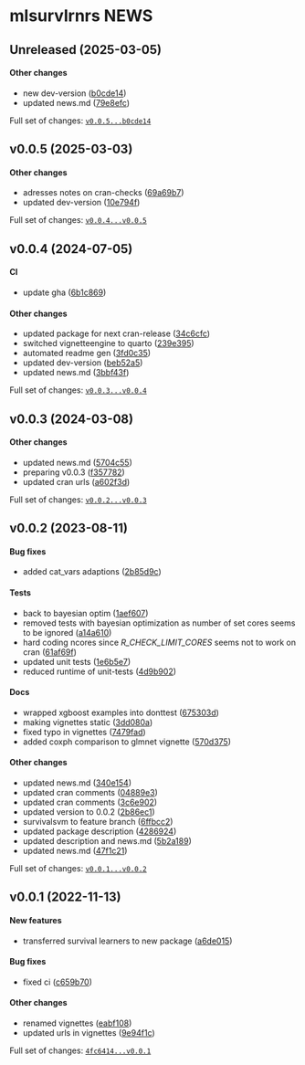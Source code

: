 

# mlsurvlrnrs NEWS

## Unreleased (2025-03-05)

#### Other changes

-   new dev-version
    ([b0cde14](https://github.com/kapsner/mlsurvlrnrs/tree/b0cde1402d5df6b9cc8a81a456f9c2e6bd27d7d0))
-   updated news.md
    ([79e8efc](https://github.com/kapsner/mlsurvlrnrs/tree/79e8efc600f2252d26bb3fd194bca4f6e0c5cb21))

Full set of changes:
[`v0.0.5...b0cde14`](https://github.com/kapsner/mlsurvlrnrs/compare/v0.0.5...b0cde14)

## v0.0.5 (2025-03-03)

#### Other changes

-   adresses notes on cran-checks
    ([69a69b7](https://github.com/kapsner/mlsurvlrnrs/tree/69a69b7cf54a592e5286f45ba33df359e78f051e))
-   updated dev-version
    ([10e794f](https://github.com/kapsner/mlsurvlrnrs/tree/10e794f8518996ea4901f33019b3854ec9a939ef))

Full set of changes:
[`v0.0.4...v0.0.5`](https://github.com/kapsner/mlsurvlrnrs/compare/v0.0.4...v0.0.5)

## v0.0.4 (2024-07-05)

#### CI

-   update gha
    ([6b1c869](https://github.com/kapsner/mlsurvlrnrs/tree/6b1c869bfe08472301bf53b4bf29cbcb8fe3181a))

#### Other changes

-   updated package for next cran-release
    ([34c6cfc](https://github.com/kapsner/mlsurvlrnrs/tree/34c6cfcb0e5cae3c462699e30fd2d16435b10999))
-   switched vignetteengine to quarto
    ([239e395](https://github.com/kapsner/mlsurvlrnrs/tree/239e39567361a83cf96f6ce3847ca19237508df7))
-   automated readme gen
    ([3fd0c35](https://github.com/kapsner/mlsurvlrnrs/tree/3fd0c35013f7010d0d26644799e000e6f894b2fb))
-   updated dev-version
    ([beb52a5](https://github.com/kapsner/mlsurvlrnrs/tree/beb52a59b3755e756698d6675ed01c80966f909b))
-   updated news.md
    ([3bbf43f](https://github.com/kapsner/mlsurvlrnrs/tree/3bbf43f8f65ceb6481164ac2568079af725c41f9))

Full set of changes:
[`v0.0.3...v0.0.4`](https://github.com/kapsner/mlsurvlrnrs/compare/v0.0.3...v0.0.4)

## v0.0.3 (2024-03-08)

#### Other changes

-   updated news.md
    ([5704c55](https://github.com/kapsner/mlsurvlrnrs/tree/5704c5588f23849b242c08e11f750b32be5ec030))
-   preparing v0.0.3
    ([f357782](https://github.com/kapsner/mlsurvlrnrs/tree/f3577822701386431c37471f7c0dd20f1bffcef8))
-   updated cran urls
    ([a602f3d](https://github.com/kapsner/mlsurvlrnrs/tree/a602f3d624fa8d91abc679eaa023c89eaa01b866))

Full set of changes:
[`v0.0.2...v0.0.3`](https://github.com/kapsner/mlsurvlrnrs/compare/v0.0.2...v0.0.3)

## v0.0.2 (2023-08-11)

#### Bug fixes

-   added cat_vars adaptions
    ([2b85d9c](https://github.com/kapsner/mlsurvlrnrs/tree/2b85d9c2535c274d892121a7a7dbe29d27ca8431))

#### Tests

-   back to bayesian optim
    ([1aef607](https://github.com/kapsner/mlsurvlrnrs/tree/1aef607374c2b907b1607a4ed5cff28a0ab83c6b))
-   removed tests with bayesian optimization as number of set cores
    seems to be ignored
    ([a14a610](https://github.com/kapsner/mlsurvlrnrs/tree/a14a610775fc2eadce9816cb2e0a7d36abb29130))
-   hard coding ncores since *R_CHECK_LIMIT_CORES* seems not to work on
    cran
    ([61af69f](https://github.com/kapsner/mlsurvlrnrs/tree/61af69fa535346fb6ef069f4f34ca1c71276d495))
-   updated unit tests
    ([1e6b5e7](https://github.com/kapsner/mlsurvlrnrs/tree/1e6b5e708f4dec1e9c45234b60e115f95f0bae08))
-   reduced runtime of unit-tests
    ([4d9b902](https://github.com/kapsner/mlsurvlrnrs/tree/4d9b9026d328bb52d86b8c568e587b99ce40319f))

#### Docs

-   wrapped xgboost examples into donttest
    ([675303d](https://github.com/kapsner/mlsurvlrnrs/tree/675303d5a11c581cc730b1f0399d8c49b9be6a45))
-   making vignettes static
    ([3dd080a](https://github.com/kapsner/mlsurvlrnrs/tree/3dd080a905589c727b337492a37c605fce198030))
-   fixed typo in vignettes
    ([7479fad](https://github.com/kapsner/mlsurvlrnrs/tree/7479fad1f53702102bff8d6e896b5a32b566da2c))
-   added coxph comparison to glmnet vignette
    ([570d375](https://github.com/kapsner/mlsurvlrnrs/tree/570d3758b6934fd1e87f9c93291af6ae7965d51a))

#### Other changes

-   updated news.md
    ([340e154](https://github.com/kapsner/mlsurvlrnrs/tree/340e154d1eb12cb5c4e07cbee0505ecbe3a3b0b5))
-   updated cran comments
    ([04889e3](https://github.com/kapsner/mlsurvlrnrs/tree/04889e39ce0b7fb87070a10621e705b52d19e5ef))
-   updated cran comments
    ([3c6e902](https://github.com/kapsner/mlsurvlrnrs/tree/3c6e9023a5d7290a36227d0f1049217109609c51))
-   updated version to 0.0.2
    ([2b86ec1](https://github.com/kapsner/mlsurvlrnrs/tree/2b86ec1efff73ea8eb798a78d64572dbce6a44c4))
-   survivalsvm to feature branch
    ([6ffbcc2](https://github.com/kapsner/mlsurvlrnrs/tree/6ffbcc20abc26ffe22eaee01b02e6f65f6547da3))
-   updated package description
    ([4286924](https://github.com/kapsner/mlsurvlrnrs/tree/428692428ec8fe7630ae826e9c2483506ca94188))
-   updated description and news.md
    ([5b2a189](https://github.com/kapsner/mlsurvlrnrs/tree/5b2a189258449e19bf1132cea57d69c56462acb4))
-   updated news.md
    ([47f1c21](https://github.com/kapsner/mlsurvlrnrs/tree/47f1c21f0bf91eba432dec35671411fab24bd4d0))

Full set of changes:
[`v0.0.1...v0.0.2`](https://github.com/kapsner/mlsurvlrnrs/compare/v0.0.1...v0.0.2)

## v0.0.1 (2022-11-13)

#### New features

-   transferred survival learners to new package
    ([a6de015](https://github.com/kapsner/mlsurvlrnrs/tree/a6de015f165d11be49859b5b99bab71b4163b324))

#### Bug fixes

-   fixed ci
    ([c659b70](https://github.com/kapsner/mlsurvlrnrs/tree/c659b70458f88c36ede5b390b6184a5555d96a53))

#### Other changes

-   renamed vignettes
    ([eabf108](https://github.com/kapsner/mlsurvlrnrs/tree/eabf108b05680f9e55e2657c445ed877ad7ddbe8))
-   updated urls in vignettes
    ([9e94f1c](https://github.com/kapsner/mlsurvlrnrs/tree/9e94f1c35e663e5bdfe98867c562c26603c3a6d5))

Full set of changes:
[`4fc6414...v0.0.1`](https://github.com/kapsner/mlsurvlrnrs/compare/4fc6414...v0.0.1)
